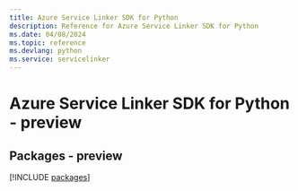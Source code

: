 ```yaml
---
title: Azure Service Linker SDK for Python
description: Reference for Azure Service Linker SDK for Python
ms.date: 04/08/2024
ms.topic: reference
ms.devlang: python
ms.service: servicelinker
---
```

# Azure Service Linker SDK for Python - preview
## Packages - preview
[!INCLUDE [packages](service-linker-index.md)]
